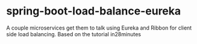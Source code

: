 # spring-boot-load-balance-eureka
A couple microservices get them to talk using Eureka and Ribbon for client side load balancing. Based on the tutorial in28minutes
